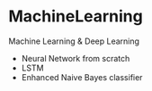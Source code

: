 # MachineLearning

Machine Learning & Deep Learning

- Neural Network from scratch
- LSTM 
- Enhanced Naive Bayes classifier
